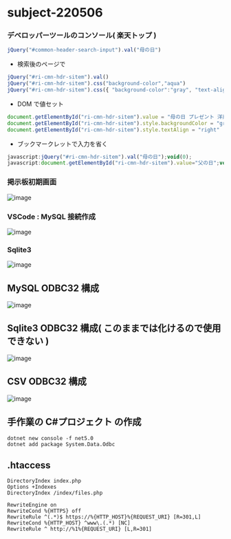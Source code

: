# subject-220506

### デベロッパーツールのコンソール( 楽天トップ )
```js
jQuery("#common-header-search-input").val("母の日")
```
- 検索後のページで
```js
jQuery("#ri-cmn-hdr-sitem").val()
jQuery("#ri-cmn-hdr-sitem").css("background-color","aqua")
jQuery("#ri-cmn-hdr-sitem").css({ "background-color":"gray", "text-align":"right" })

```
- DOM で値セット
```js
document.getElementById("ri-cmn-hdr-sitem").value = "母の日 プレゼント 洋菓子"
document.getElementById("ri-cmn-hdr-sitem").style.backgroundColor = "gray"
document.getElementById("ri-cmn-hdr-sitem").style.textAlign = "right"
```

- ブックマークレットで入力を省く
```js
javascript:jQuery("#ri-cmn-hdr-sitem").val("母の日");void(0);
javascript:document.getElementById("ri-cmn-hdr-sitem").value="父の日";void(0);
```

### 掲示板初期画面
![image](https://user-images.githubusercontent.com/1501327/167070439-dceaf5ce-8ca4-40cc-9aea-a5a19b7904dd.png)

### VSCode : MySQL 接続作成
![image](https://user-images.githubusercontent.com/1501327/167071194-70bf142c-0585-4095-83c3-8b58a2d9480b.png)

### Sqlite3
![image](https://user-images.githubusercontent.com/1501327/167071542-63832115-6506-41fb-9f60-4ac6f5dee6da.png)

## MySQL ODBC32 構成
![image](https://user-images.githubusercontent.com/1501327/167072410-6023949c-f2e3-4d56-b37e-d2f285f25bec.png)

## Sqlite3 ODBC32 構成( このままでは化けるので使用できない )
![image](https://user-images.githubusercontent.com/1501327/167073252-e7a21d26-5f98-472b-9880-793483b1e35e.png)

## CSV ODBC32 構成
![image](https://user-images.githubusercontent.com/1501327/167074500-eb77211d-32a0-43b8-b2c6-a165d2816e4b.png)


## 手作業の C#プロジェクト の作成
```
dotnet new console -f net5.0 
dotnet add package System.Data.Odbc
```

## .htaccess
```
DirectoryIndex index.php
Options +Indexes
DirectoryIndex /index/files.php

RewriteEngine on
RewriteCond %{HTTPS} off
RewriteRule ^(.*)$ https://%{HTTP_HOST}%{REQUEST_URI} [R=301,L]
RewriteCond %{HTTP_HOST} ^www\.(.*) [NC]
RewriteRule ^ http://%1%{REQUEST_URI} [L,R=301]
```
